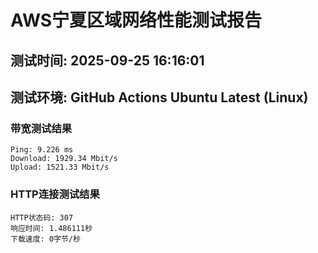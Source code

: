 # AWS宁夏区域网络性能测试报告
## 测试时间: 2025-09-25 16:16:01
## 测试环境: GitHub Actions Ubuntu Latest (Linux)

### 带宽测试结果
```
Ping: 9.226 ms
Download: 1929.34 Mbit/s
Upload: 1521.33 Mbit/s
```

### HTTP连接测试结果
```
HTTP状态码: 307
响应时间: 1.486111秒
下载速度: 0字节/秒
```

